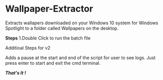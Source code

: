 # Wallpaper-Extractor
Extracts wallapers downloaded on your Windows 10 system for Windows Spotlight to a folder called Wallpapers on the desktop.

<b>Steps</b>
1.Double Click to run the batch file

Additioal Steps for v2 

Adds a pause at the start and end of the script for user to see logs.
Just press enter to start and exit the cmd terminal.

<b><i>That's It !</i></b>


